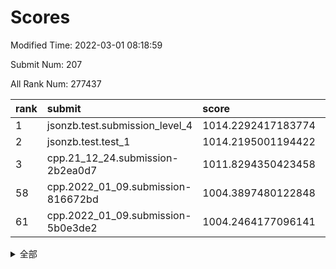 # Scores

Modified Time: 2022-03-01 08:18:59

Submit Num: 207

All Rank Num: 277437

| rank |               submit               |       score        |       sigma        | pk_num |
| :--- | :--------------------------------- | :----------------- | :----------------- | :----- |
| 1    | jsonzb.test.submission_level_4     | 1014.2292417183774 | 0.8158152169366777 | 5353   |
| 2    | jsonzb.test.test_1                 | 1014.2195001194422 | 0.8238643811020324 | 5357   |
| 3    | cpp.21_12_24.submission-2b2ea0d7   | 1011.8294350423458 | 0.770500796642583  | 5361   |
| 58   | cpp.2022_01_09.submission-816672bd | 1004.3897480122848 | 0.704166183286795  | 5361   |
| 61   | cpp.2022_01_09.submission-5b0e3de2 | 1004.2464177096141 | 0.7099504133377772 | 5362   |


<details>
<summary>全部</summary>

| rank |                 submit                 |       score        |       sigma        | pk_num |
| :--- | :------------------------------------- | :----------------- | :----------------- | :----- |
| 1    | jsonzb.test.submission_level_4         | 1014.2292417183774 | 0.8158152169366777 | 5353   |
| 2    | jsonzb.test.test_1                     | 1014.2195001194422 | 0.8238643811020324 | 5357   |
| 3    | cpp.21_12_24.submission-2b2ea0d7       | 1011.8294350423458 | 0.770500796642583  | 5361   |
| 4    | gobigger.level_3.submission_level_3_33 | 1011.6908197364241 | 0.7747223799805089 | 5361   |
| 5    | gobigger.level_3.submission_level_3_15 | 1011.5833607349563 | 0.7823470145371985 | 5362   |
| 6    | gobigger.level_3.submission_level_3_2  | 1011.5505590946537 | 0.76826965657281   | 5358   |
| 7    | gobigger.level_3.submission_level_3_29 | 1011.5198057533358 | 0.7695391684785428 | 5361   |
| 8    | gobigger.level_3.submission_level_3_34 | 1011.4606268964542 | 0.7683647924587521 | 5357   |
| 9    | gobigger.level_3.submission_level_3_24 | 1011.3845279170782 | 0.7896657892558688 | 5363   |
| 10   | gobigger.level_3.submission_level_3_43 | 1011.3812073261188 | 0.7896235623293943 | 5363   |
| 11   | gobigger.level_3.submission_level_3_25 | 1010.8967065160112 | 0.7742016494831565 | 5364   |
| 12   | gobigger.level_3.submission_level_3_38 | 1010.8636729668908 | 0.7660659946512854 | 5360   |
| 13   | gobigger.level_3.submission_level_3_1  | 1010.8453186183665 | 0.767999769766532  | 5364   |
| 14   | gobigger.level_3.submission_level_3_13 | 1010.7433803864097 | 0.7664602329061444 | 5361   |
| 15   | gobigger.level_3.submission_level_3_14 | 1010.6912468374815 | 0.7497685709197425 | 5366   |
| 16   | gobigger.level_3.submission_level_3_5  | 1010.6854226636644 | 0.7772181233090412 | 5358   |
| 17   | gobigger.level_3.submission_level_3_3  | 1010.6793500572097 | 0.7670311054605421 | 5361   |
| 18   | gobigger.level_3.submission_level_3_31 | 1010.6590735514604 | 0.7522292373823035 | 5353   |
| 19   | gobigger.level_3.submission_level_3_36 | 1010.5777581431215 | 0.7648759275986803 | 5358   |
| 20   | gobigger.level_3.submission_level_3_40 | 1010.5182463055847 | 0.7677111955775783 | 5364   |
| 21   | gobigger.level_3.submission_level_3_12 | 1010.5181623400882 | 0.75665232995495   | 5355   |
| 22   | gobigger.level_3.submission_level_3_7  | 1010.4832426554735 | 0.781365054199968  | 5366   |
| 23   | gobigger.level_3.submission_level_3_45 | 1010.3967339881336 | 0.7663129602834415 | 5358   |
| 24   | gobigger.level_3.submission_level_3_4  | 1010.3764698322204 | 0.7688079155675854 | 5361   |
| 25   | gobigger.level_3.submission_level_3_47 | 1010.3714038323969 | 0.7604493196714563 | 5359   |
| 26   | gobigger.level_3.submission_level_3_28 | 1010.2563935013441 | 0.7894759012278207 | 5358   |
| 27   | gobigger.level_3.submission_level_3_48 | 1010.2535133893654 | 0.7496251245200592 | 5359   |
| 28   | gobigger.level_3.submission_level_3_27 | 1010.2466235696876 | 0.7603388782014783 | 5365   |
| 29   | gobigger.level_3.submission_level_3_11 | 1010.2298329921656 | 0.777021739079412  | 5358   |
| 30   | gobigger.level_3.submission_level_3_23 | 1010.1739155375487 | 0.7532612495808791 | 5360   |
| 31   | gobigger.level_3.submission_level_3_10 | 1010.1696447338874 | 0.7547083884391533 | 5364   |
| 32   | gobigger.level_3.submission_level_3_37 | 1010.1594244399049 | 0.7458593392661412 | 5361   |
| 33   | gobigger.level_3.submission_level_3_18 | 1010.12976743749   | 0.766774507610933  | 5360   |
| 34   | gobigger.level_3.submission_level_3_44 | 1010.0903592421159 | 0.769304776364023  | 5363   |
| 35   | gobigger.level_3.submission_level_3_19 | 1009.99428522818   | 0.7478547428393345 | 5357   |
| 36   | gobigger.level_3.submission_level_3_32 | 1009.8548400010313 | 0.750676964138149  | 5360   |
| 37   | gobigger.level_3.submission_level_3_30 | 1009.8397297747719 | 0.757449562691877  | 5358   |
| 38   | gobigger.level_3.submission_level_3_42 | 1009.8117230515801 | 0.7495766730104632 | 5361   |
| 39   | gobigger.level_3.submission_level_3_0  | 1009.7882054450911 | 0.766837743365367  | 5364   |
| 40   | gobigger.level_3.submission_level_3_35 | 1009.7424448308658 | 0.763320548655327  | 5363   |
| 41   | gobigger.level_3.submission_level_3_20 | 1009.6543893431603 | 0.754687577997487  | 5364   |
| 42   | gobigger.level_3.submission_level_3_16 | 1009.584912081559  | 0.7427756106471177 | 5361   |
| 43   | gobigger.level_3.submission_level_3_49 | 1009.5563928744929 | 0.7508872447953273 | 5359   |
| 44   | gobigger.level_3.submission_level_3_6  | 1009.4588253461835 | 0.7459210160975359 | 5356   |
| 45   | gobigger.level_3.submission_level_3_41 | 1009.2146874631501 | 0.7293082209450025 | 5361   |
| 46   | gobigger.level_3.submission_level_3_21 | 1009.18100542594   | 0.7593280882740383 | 5356   |
| 47   | gobigger.level_3.submission_level_3_39 | 1009.1407724782989 | 0.7649499478461667 | 5361   |
| 48   | gobigger.level_3.submission_level_3_8  | 1008.9705378081928 | 0.7495597763146797 | 5366   |
| 49   | gobigger.level_3.submission_level_3_22 | 1008.90532898101   | 0.7629637348919567 | 5358   |
| 50   | gobigger.level_3.submission_level_3_26 | 1008.8122189932373 | 0.7549942184837184 | 5362   |
| 51   | gobigger.level_3.submission_level_3_17 | 1008.7979868442419 | 0.753518924571048  | 5366   |
| 52   | gobigger.level_3.submission_level_3_46 | 1008.6203001297034 | 0.7343135831415976 | 5362   |
| 53   | gobigger.level_3.submission_level_3_9  | 1008.4767998170472 | 0.7764868999952345 | 5357   |
| 54   | gobigger.level_1.submission_level_1_47 | 1004.6583326561072 | 0.703884786908461  | 5362   |
| 55   | gobigger.level_1.submission_level_1_7  | 1004.5327555628523 | 0.7202594309749181 | 5355   |
| 56   | gobigger.level_1.submission_level_1_49 | 1004.4952678112883 | 0.7286324667218806 | 5361   |
| 57   | gobigger.level_1.submission_level_1_36 | 1004.4044142690459 | 0.7195365604717014 | 5363   |
| 58   | cpp.2022_01_09.submission-816672bd     | 1004.3897480122848 | 0.704166183286795  | 5361   |
| 59   | gobigger.level_1.submission_level_1_43 | 1004.331425620552  | 0.7118854141085624 | 5357   |
| 60   | gobigger.level_1.submission_level_1_19 | 1004.2948374178943 | 0.7075504675156806 | 5364   |
| 61   | cpp.2022_01_09.submission-5b0e3de2     | 1004.2464177096141 | 0.7099504133377772 | 5362   |
| 62   | gobigger.level_1.submission_level_1_48 | 1004.2053651000442 | 0.7191363801788659 | 5364   |
| 63   | gobigger.level_1.submission_level_1_39 | 1004.128867429996  | 0.7298891914741131 | 5364   |
| 64   | gobigger.level_1.submission_level_1_13 | 1004.0595730326289 | 0.7020579476937195 | 5359   |
| 65   | gobigger.level_1.submission_level_1_25 | 1003.9991645345796 | 0.713489303831905  | 5364   |
| 66   | gobigger.level_1.submission_level_1_35 | 1003.9990685086673 | 0.7304313871272421 | 5360   |
| 67   | gobigger.level_1.submission_level_1_26 | 1003.9725401379515 | 0.7116725930736668 | 5365   |
| 68   | gobigger.level_1.submission_level_1_5  | 1003.9216998414391 | 0.7389687708315922 | 5364   |
| 69   | gobigger.level_1.submission_level_1_18 | 1003.8735346321014 | 0.72718723008133   | 5360   |
| 70   | gobigger.level_1.submission_level_1_1  | 1003.8107120950289 | 0.7192461403423696 | 5362   |
| 71   | gobigger.level_1.submission_level_1_24 | 1003.6855914416979 | 0.7099614684103306 | 5362   |
| 72   | gobigger.level_1.submission_level_1_21 | 1003.6267468354049 | 0.708159530789804  | 5359   |
| 73   | gobigger.level_1.submission_level_1_14 | 1003.5865545010311 | 0.7213359813332569 | 5366   |
| 74   | gobigger.level_1.submission_level_1_34 | 1003.5591855237961 | 0.7180451338294618 | 5365   |
| 75   | gobigger.level_1.submission_level_1_30 | 1003.4983510397477 | 0.718113249871047  | 5365   |
| 76   | gobigger.level_1.submission_level_1_38 | 1003.4937687049426 | 0.7162313265456433 | 5361   |
| 77   | gobigger.level_1.submission_level_1_33 | 1003.4592631950079 | 0.7262850529633239 | 5359   |
| 78   | gobigger.level_1.submission_level_1_9  | 1003.4367713541432 | 0.7145587201287898 | 5361   |
| 79   | gobigger.level_1.submission_level_1_37 | 1003.3685936598118 | 0.7176201582803136 | 5359   |
| 80   | gobigger.level_1.submission_level_1_17 | 1003.342555258157  | 0.71651242044652   | 5361   |
| 81   | gobigger.level_1.submission_level_1_28 | 1003.3402116067292 | 0.7135374295735598 | 5365   |
| 82   | gobigger.level_1.submission_level_1_6  | 1003.3044438958635 | 0.7225188230449985 | 5362   |
| 83   | gobigger.level_1.submission_level_1_41 | 1003.2955860546133 | 0.7177574892853948 | 5366   |
| 84   | gobigger.level_1.submission_level_1_45 | 1003.227035174514  | 0.7123864070346221 | 5366   |
| 85   | gobigger.level_1.submission_level_1_3  | 1003.1618505232435 | 0.7134485462429278 | 5362   |
| 86   | gobigger.level_1.submission_level_1_20 | 1003.142879992185  | 0.7126118829074809 | 5363   |
| 87   | gobigger.level_1.submission_level_1_8  | 1003.136161053866  | 0.7163968553396668 | 5366   |
| 88   | gobigger.level_1.submission_level_1_12 | 1003.1272400514113 | 0.7224915798249322 | 5365   |
| 89   | gobigger.level_1.submission_level_1_10 | 1003.0967310219735 | 0.7270628562492505 | 5363   |
| 90   | gobigger.level_1.submission_level_1_0  | 1003.0948195244066 | 0.7066756672507638 | 5362   |
| 91   | gobigger.level_1.submission_level_1_16 | 1003.092003850496  | 0.7164713662225485 | 5367   |
| 92   | gobigger.level_1.submission_level_1_44 | 1003.0297293890371 | 0.7291053066867086 | 5364   |
| 93   | gobigger.level_1.submission_level_1_31 | 1002.9974683075526 | 0.7211814221976269 | 5361   |
| 94   | gobigger.level_1.submission_level_1_29 | 1002.9106941003567 | 0.7162181516249478 | 5362   |
| 95   | gobigger.level_1.submission_level_1_27 | 1002.8693573342838 | 0.7212587859407669 | 5364   |
| 96   | gobigger.level_1.submission_level_1_32 | 1002.847685515355  | 0.7165207216757693 | 5357   |
| 97   | gobigger.level_1.submission_level_1_11 | 1002.8361311955133 | 0.7115797637562512 | 5367   |
| 98   | gobigger.level_1.submission_level_1_4  | 1002.6579601258364 | 0.7175205268741388 | 5362   |
| 99   | gobigger.level_1.submission_level_1_15 | 1002.6196963330694 | 0.7201641704292504 | 5362   |
| 100  | gobigger.level_1.submission_level_1_2  | 1002.6085937908707 | 0.7107377483727558 | 5362   |
| 101  | gobigger.level_1.submission_level_1_23 | 1002.4808725329898 | 0.7198641324678411 | 5364   |
| 102  | gobigger.level_1.submission_level_1_42 | 1002.4584885208621 | 0.710258133891784  | 5364   |
| 103  | gobigger.level_1.submission_level_1_46 | 1002.2772052471557 | 0.7095476265681878 | 5363   |
| 104  | gobigger.level_1.submission_level_1_22 | 1001.9870988798607 | 0.7150259646107069 | 5359   |
| 105  | gobigger.level_1.submission_level_1_40 | 1001.7451990016987 | 0.7195672437148469 | 5363   |
| 106  | gobigger.random.submission_random_19   | 997.9312268169368  | 0.7202081096472274 | 5366   |
| 107  | gobigger.random.submission_random_0    | 997.4769681207864  | 0.7117334738207945 | 5359   |
| 108  | gobigger.random.submission_random_40   | 997.2989985243216  | 0.7158808786389049 | 5358   |
| 109  | gobigger.random.submission_random_12   | 997.1507656131797  | 0.7049674662529736 | 5364   |
| 110  | gobigger.random.submission_random_20   | 997.1114055235959  | 0.7129358161509546 | 5359   |
| 111  | gobigger.random.submission_random_24   | 997.0268197692862  | 0.6990195829309398 | 5361   |
| 112  | gobigger.random.submission_random_36   | 997.0163320952771  | 0.7159913615422355 | 5363   |
| 113  | gobigger.random.submission_random_30   | 996.8758585502384  | 0.7112292860052992 | 5361   |
| 114  | gobigger.random.submission_random_34   | 996.5788824336014  | 0.7167433545189444 | 5358   |
| 115  | gobigger.random.submission_random_27   | 996.5584903539923  | 0.7191447025103491 | 5362   |
| 116  | gobigger.random.submission_random_38   | 996.4704553932378  | 0.7055719069844146 | 5357   |
| 117  | gobigger.random.submission_random_45   | 996.4354899554116  | 0.7005466333877448 | 5366   |
| 118  | gobigger.random.submission_random_16   | 996.3909739516529  | 0.713051141845444  | 5364   |
| 119  | gobigger.random.submission_random_25   | 996.1856614885924  | 0.7078068582300939 | 5366   |
| 120  | gobigger.random.submission_random_37   | 996.1811688061973  | 0.7077984236379066 | 5356   |
| 121  | gobigger.random.submission_random_18   | 996.114111375639   | 0.7060458860824762 | 5363   |
| 122  | gobigger.random.submission_random_7    | 996.0952670108287  | 0.7074169533016581 | 5360   |
| 123  | gobigger.random.submission_random_49   | 996.0682173020124  | 0.6992721200444357 | 5361   |
| 124  | gobigger.random.submission_random_32   | 996.0105096723736  | 0.7067421998706671 | 5367   |
| 125  | gobigger.random.submission_random_5    | 995.9421438342208  | 0.7200411745176609 | 5361   |
| 126  | gobigger.random.submission_random_1    | 995.9300491656517  | 0.7092601149167059 | 5358   |
| 127  | gobigger.random.submission_random_4    | 995.923616608294   | 0.7102066272715303 | 5360   |
| 128  | gobigger.random.submission_random_48   | 995.9190015311204  | 0.711795913133659  | 5362   |
| 129  | gobigger.random.submission_random_43   | 995.9038544447127  | 0.7142965205880222 | 5360   |
| 130  | gobigger.random.submission_random_11   | 995.8719304025826  | 0.717901014790523  | 5361   |
| 131  | gobigger.random.submission_random_42   | 995.8313466930085  | 0.7243990356486887 | 5367   |
| 132  | gobigger.random.submission_random_41   | 995.8301942032332  | 0.7114364746913673 | 5363   |
| 133  | gobigger.random.submission_random_15   | 995.8273387636408  | 0.7197593272465063 | 5362   |
| 134  | gobigger.random.submission_random_2    | 995.7355393500587  | 0.7163888191331766 | 5368   |
| 135  | gobigger.random.submission_random_47   | 995.6185840005463  | 0.710875161389995  | 5361   |
| 136  | gobigger.random.submission_random_31   | 995.6039029863523  | 0.7204662720665442 | 5363   |
| 137  | gobigger.random.submission_random_35   | 995.594540875919   | 0.709069607901875  | 5363   |
| 138  | gobigger.random.submission_random_44   | 995.5792757069291  | 0.7186818390178855 | 5357   |
| 139  | gobigger.random.submission_random_28   | 995.5248618980348  | 0.7155477491089195 | 5361   |
| 140  | gobigger.random.submission_random_10   | 995.5207043267765  | 0.7173038470846735 | 5364   |
| 141  | gobigger.random.submission_random_33   | 995.4845899376954  | 0.7143659342290398 | 5355   |
| 142  | gobigger.random.submission_random_26   | 995.4013548479039  | 0.7168661190914514 | 5357   |
| 143  | gobigger.random.submission_random_3    | 995.3907335114303  | 0.7118003102755525 | 5359   |
| 144  | gobigger.random.submission_random_39   | 995.3538004893344  | 0.7211020488027878 | 5364   |
| 145  | gobigger.random.submission_random_29   | 995.3469345126867  | 0.7176339492696836 | 5364   |
| 146  | gobigger.random.submission_random_22   | 995.3036909303074  | 0.7015138943739033 | 5361   |
| 147  | gobigger.random.submission_random_6    | 995.2961060760363  | 0.7193643859456588 | 5361   |
| 148  | gobigger.random.submission_random_23   | 995.1713471699327  | 0.7076552057848575 | 5365   |
| 149  | gobigger.random.submission_random_9    | 995.1592164945536  | 0.7212332024694263 | 5356   |
| 150  | gobigger.random.submission_random_8    | 995.0175580278234  | 0.7174779192055128 | 5357   |
| 151  | gobigger.random.submission_random_17   | 995.0028470999615  | 0.7197598282963412 | 5355   |
| 152  | gobigger.random.submission_random_46   | 994.9549558306843  | 0.7225444615215652 | 5360   |
| 153  | gobigger.random.submission_random_21   | 994.8483178636423  | 0.7216146177768785 | 5361   |
| 154  | gobigger.random.submission_random_13   | 994.6174965314368  | 0.7208148548254812 | 5363   |
| 155  | gobigger.random.submission_random_14   | 994.5304600179492  | 0.7099921502679384 | 5358   |
| 156  | gobigger.level_2.submission_level_2_20 | 994.1163208215465  | 0.7480425312878575 | 5357   |
| 157  | gobigger.level_2.submission_level_2_37 | 993.8118903025364  | 0.7159885032234767 | 5366   |
| 158  | gobigger.level_2.submission_level_2_2  | 993.4222218374648  | 0.7369639475983971 | 5363   |
| 159  | gobigger.level_2.submission_level_2_6  | 993.2658979507977  | 0.7426477281082907 | 5362   |
| 160  | gobigger.level_2.submission_level_2_48 | 993.1109661627096  | 0.7534608217234219 | 5364   |
| 161  | gobigger.level_2.submission_level_2_25 | 993.0341407359139  | 0.7306990156564744 | 5361   |
| 162  | gobigger.level_2.submission_level_2_5  | 992.8685664288802  | 0.729811530391781  | 5365   |
| 163  | gobigger.level_2.submission_level_2_40 | 992.8438203532033  | 0.7407773945085214 | 5354   |
| 164  | gobigger.level_2.submission_level_2_42 | 992.8173231689425  | 0.7609404916379227 | 5361   |
| 165  | gobigger.level_2.submission_level_2_18 | 992.7984066253136  | 0.7486589321059869 | 5362   |
| 166  | gobigger.level_2.submission_level_2_11 | 992.6944901087484  | 0.7324014223544073 | 5361   |
| 167  | gobigger.level_2.submission_level_2_22 | 992.6430547749048  | 0.7380985119674157 | 5364   |
| 168  | gobigger.level_2.submission_level_2_3  | 992.6175828967444  | 0.735940651676716  | 5355   |
| 169  | gobigger.level_2.submission_level_2_44 | 992.5441975539887  | 0.7340999259914285 | 5355   |
| 170  | gobigger.level_2.submission_level_2_30 | 992.4374452673811  | 0.7595986718732457 | 5364   |
| 171  | gobigger.level_2.submission_level_2_27 | 992.4267641277851  | 0.744063348944909  | 5360   |
| 172  | gobigger.level_2.submission_level_2_31 | 992.3682172906666  | 0.7344519752248291 | 5362   |
| 173  | gobigger.level_2.submission_level_2_33 | 992.278037659803   | 0.7609114902794958 | 5360   |
| 174  | gobigger.level_2.submission_level_2_10 | 992.2193334069439  | 0.7229939607170442 | 5357   |
| 175  | gobigger.level_2.submission_level_2_14 | 992.2189186748119  | 0.7630263581650973 | 5360   |
| 176  | gobigger.level_2.submission_level_2_8  | 992.1760608993616  | 0.7465960488539111 | 5371   |
| 177  | gobigger.level_2.submission_level_2_21 | 992.1645428892749  | 0.7414200770127819 | 5354   |
| 178  | gobigger.level_2.submission_level_2_35 | 992.0696742353333  | 0.7538157795361721 | 5358   |
| 179  | gobigger.level_2.submission_level_2_43 | 991.982423418129   | 0.7838922766681634 | 5365   |
| 180  | gobigger.level_2.submission_level_2_38 | 991.9127437599105  | 0.7558024948423664 | 5361   |
| 181  | gobigger.level_2.submission_level_2_12 | 991.8246570126279  | 0.7693180712883808 | 5359   |
| 182  | gobigger.level_2.submission_level_2_49 | 991.786720594141   | 0.7316855631396925 | 5361   |
| 183  | gobigger.level_2.submission_level_2_46 | 991.7590569174804  | 0.7490688816679187 | 5356   |
| 184  | gobigger.level_2.submission_level_2_32 | 991.4711011241175  | 0.7595507410359965 | 5358   |
| 185  | gobigger.level_2.submission_level_2_47 | 991.3495837568886  | 0.7533131441099061 | 5363   |
| 186  | gobigger.level_2.submission_level_2_15 | 991.3331227664463  | 0.7450828815058244 | 5364   |
| 187  | gobigger.level_2.submission_level_2_39 | 991.2839541143707  | 0.7512094031853344 | 5352   |
| 188  | gobigger.level_2.submission_level_2_16 | 991.2201880492321  | 0.7534134457343507 | 5360   |
| 189  | gobigger.level_2.submission_level_2_7  | 991.1808376663225  | 0.75801962471795   | 5359   |
| 190  | gobigger.level_2.submission_level_2_23 | 991.127105558865   | 0.7620079788558273 | 5358   |
| 191  | gobigger.level_2.submission_level_2_1  | 991.1247242229899  | 0.7698869540932116 | 5366   |
| 192  | gobigger.level_2.submission_level_2_34 | 991.1153419453966  | 0.7523155717337878 | 5359   |
| 193  | gobigger.level_2.submission_level_2_29 | 991.0819458385935  | 0.8075691295234924 | 5354   |
| 194  | gobigger.level_2.submission_level_2_4  | 990.9967728268775  | 0.7681074657197835 | 5359   |
| 195  | gobigger.level_2.submission_level_2_45 | 990.9081457008967  | 0.7573234520296853 | 5362   |
| 196  | gobigger.level_2.submission_level_2_17 | 990.8264697691143  | 0.7666369045127095 | 5362   |
| 197  | gobigger.level_2.submission_level_2_24 | 990.799785164794   | 0.7494007708580033 | 5357   |
| 198  | gobigger.level_2.submission_level_2_28 | 990.7915980679472  | 0.7449374420248066 | 5361   |
| 199  | gobigger.level_2.submission_level_2_36 | 990.7866275203772  | 0.7655687458446904 | 5362   |
| 200  | gobigger.level_2.submission_level_2_0  | 990.6096324705104  | 0.7722823326309975 | 5366   |
| 201  | gobigger.level_2.submission_level_2_19 | 990.5321137619089  | 0.7543525887828882 | 5364   |
| 202  | gobigger.level_2.submission_level_2_9  | 990.4565429635777  | 0.745468784452986  | 5364   |
| 203  | gobigger.level_2.submission_level_2_26 | 990.4108465975565  | 0.766424330461991  | 5362   |
| 204  | gobigger.level_2.submission_level_2_13 | 989.9117391027656  | 0.7795407069703197 | 5362   |
| 205  | gobigger.level_2.submission_level_2_41 | 989.7219156179176  | 0.7657429290346308 | 5362   |
| 206  | gobigger.none.submission_none_0        | 977.9256458269826  | 1.337869379819165  | 5355   |
| 207  | gobigger.none.submission_none_1        | 975.205652127433   | 1.50174525322738   | 5354   |

</details>
